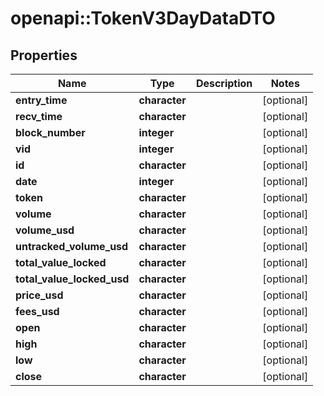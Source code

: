 # openapi::TokenV3DayDataDTO


## Properties
Name | Type | Description | Notes
------------ | ------------- | ------------- | -------------
**entry_time** | **character** |  | [optional] 
**recv_time** | **character** |  | [optional] 
**block_number** | **integer** |  | [optional] 
**vid** | **integer** |  | [optional] 
**id** | **character** |  | [optional] 
**date** | **integer** |  | [optional] 
**token** | **character** |  | [optional] 
**volume** | **character** |  | [optional] 
**volume_usd** | **character** |  | [optional] 
**untracked_volume_usd** | **character** |  | [optional] 
**total_value_locked** | **character** |  | [optional] 
**total_value_locked_usd** | **character** |  | [optional] 
**price_usd** | **character** |  | [optional] 
**fees_usd** | **character** |  | [optional] 
**open** | **character** |  | [optional] 
**high** | **character** |  | [optional] 
**low** | **character** |  | [optional] 
**close** | **character** |  | [optional] 


